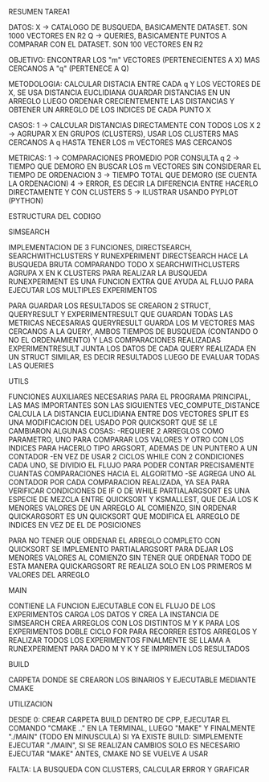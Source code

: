 RESUMEN TAREA1

DATOS:
    X -> CATALOGO DE BUSQUEDA, BASICAMENTE DATASET. SON 1000 VECTORES EN R2
    Q -> QUERIES, BASICAMENTE PUNTOS A COMPARAR CON EL DATASET. SON 100 VECTORES EN R2

OBJETIVO:
    ENCONTRAR LOS "m" VECTORES (PERTENECIENTES A X) MAS CERCANOS A "q" (PERTENECE A Q)

METODOLOGIA:
    CALCULAR DISTACIA ENTRE CADA q Y LOS VECTORES DE X, SE USA DISTANCIA EUCLIDIANA
    GUARDAR DISTANCIAS EN UN ARREGLO
    LUEGO ORDENAR CRECIENTEMENTE LAS DISTANCIAS Y OBTENER UN ARREGLO DE LOS INDICES DE CADA PUNTO X

CASOS:
    1 -> CALCULAR DISTANCIAS DIRECTAMENTE CON TODOS LOS X
    2 -> AGRUPAR X EN GRUPOS (CLUSTERS), USAR LOS CLUSTERS MAS CERCANOS A q HASTA TENER LOS m VECTORES MAS CERCANOS

METRICAS:
    1 -> COMPARACIONES PROMEDIO POR CONSULTA q
    2 -> TIEMPO QUE DEMORO EN BUSCAR LOS m VECTORES SIN CONSIDERAR EL TIEMPO DE ORDENACION
    3 -> TIEMPO TOTAL QUE DEMORO (SE CUENTA LA ORDENACION)
    4 -> ERROR, ES DECIR LA DIFERENCIA ENTRE HACERLO DIRECTAMENTE Y CON CLUSTERS
    5 -> ILUSTRAR USANDO PYPLOT (PYTHON)





ESTRUCTURA DEL CODIGO


SIMSEARCH

IMPLEMENTACION DE 3 FUNCIONES, DIRECTSEARCH, SEARCHWITHCLUSTERS Y RUNEXPERIMENT
DIRECTSEARCH HACE LA BUSQUEDA BRUTA COMPARANDO TODO X
SEARCHWITHCLUSTERS AGRUPA X EN K CLUSTERS PARA REALIZAR LA BUSQUEDA
RUNEXPERIMENT ES UNA FUNCION EXTRA QUE AYUDA AL FLUJO PARA EJECUTAR LOS MULTIPLES EXPERIMENTOS

PARA GUARDAR LOS RESULTADOS SE CREARON 2 STRUCT, QUERYRESULT Y EXPERIMENTRESULT QUE GUARDAN TODAS LAS METRICAS NECESARIAS
QUERYRESULT GUARDA LOS M VECTORES MAS CERCANOS A LA QUERY, AMBOS TIEMPOS DE BUSQUEDA (CONTANDO O NO EL ORDENAMIENTO) Y LAS COMPARACIONES REALIZADAS
EXPERIMENTRESULT JUNTA LOS DATOS DE CADA QUERY REALIZADA EN UN STRUCT SIMILAR, ES DECIR RESULTADOS LUEGO DE EVALUAR TODAS LAS QUERIES


UTILS

FUNCIONES AUXILIARES NECESARIAS PARA EL PROGRAMA PRINCIPAL, LAS MAS IMPORTANTES SON LAS SIGUIENTES
VEC_COMPUTE_DISTANCE CALCULA LA DISTANCIA EUCLIDIANA ENTRE DOS VECTORES
SPLIT ES UNA MODIFICACION DEL USADO POR QUICKSORT QUE SE LE CAMBIARON ALGUNAS COSAS:
    -REQUIERE 2 ARREGLOS COMO PARAMETRO, UNO PARA COMPARAR LOS VALORES Y OTRO CON LOS INDICES PARA HACERLO TIPO ARGSORT, ADEMAS DE UN PUNTERO A UN CONTADOR
    -EN VEZ DE USAR 2 CICLOS WHILE CON 2 CONDICIONES CADA UNO, SE DIVIDIO EL FLUJO PARA PODER CONTAR PRECISAMENTE CUANTAS COMPARACIONES HACIA EL ALGORITMO
    -SE AGREGA UNO AL CONTADOR POR CADA COMPARACION REALIZADA, YA SEA PARA VERIFICAR CONDICIONES DE IF O DE WHILE
PARTIALARGSORT ES UNA ESPECIE DE MEZCLA ENTRE QUICKSORT Y KSMALLEST, QUE DEJA LOS K MENORES VALORES DE UN ARREGLO AL COMIENZO, SIN ORDENAR
QUICKARGSORT ES UN QUICKSORT QUE MODIFICA EL ARREGLO DE INDICES EN VEZ DE EL DE POSICIONES

PARA NO TENER QUE ORDENAR EL ARREGLO COMPLETO CON QUICKSORT SE IMPLEMENTO PARTIALARGSORT PARA DEJAR LOS MENORES VALORES AL COMIENZO SIN TENER QUE ORDENAR TODO
DE ESTA MANERA QUICKARGSORT RE REALIZA SOLO EN LOS PRIMEROS M VALORES DEL ARREGLO


MAIN

CONTIENE LA FUNCION EJECUTABLE CON EL FLUJO DE LOS EXPERIMENTOS
CARGA LOS DATOS Y CREA LA INSTANCIA DE SIMSEARCH
CREA ARREGLOS CON LOS DISTINTOS M Y K PARA LOS EXPERIMENTOS
DOBLE CICLO FOR PARA RECORRER ESTOS ARREGLOS Y REALIZAR TODOS LOS EXPERIMENTOS
FINALMENTE SE LLAMA A RUNEXPERIMENT PARA DADO M Y K Y SE IMPRIMEN LOS RESULTADOS


BUILD

CARPETA DONDE SE CREARON LOS BINARIOS Y EJECUTABLE MEDIANTE CMAKE



UTILIZACION

DESDE 0: CREAR CARPETA BUILD DENTRO DE CPP, EJECUTAR EL COMANDO "CMAKE .." EN LA TERMINAL, LUEGO "MAKE" Y FINALMENTE "./MAIN" (TODO EN MINUSCULA)
SI YA EXISTE BUILD: SIMPLEMENTE EJECUTAR "./MAIN", SI SE REALIZAN CAMBIOS SOLO ES NECESARIO EJECUTAR "MAKE" ANTES, CMAKE NO SE VUELVE A USAR



FALTA: LA BUSQUEDA CON CLUSTERS, CALCULAR ERROR Y GRAFICAR